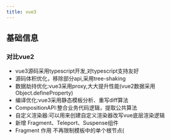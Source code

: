 ```yaml
---
title: vue3
---
```

## 基础信息
### 对比vue2
- vue3源码采用typescript开发,对typescript支持友好
- 源码体积优化，移除部分api,采用tree-shaking
- 数据劫持优化:vue3采用proxy,大大提升性能(vue2数据采用 Object.defineProperty)
- 编译优化:vue3采用静态模板分析、重写diff算法
- CompositionAPI:整合业务代码逻辑，提取公共算法
- 自定义渲染器:可以用来创建自定义渲染器改写vue底层渲染逻辑
- 新增  Fragment、Teleport、Suspense组件
- Fragment 作用 不再限制模板中的单个根节点(<template> 下可以有多个标签)
- Suspens 作用 可在嵌套层级中等待嵌套的异步依赖项目

https://www.bilibili.com/video/BV1qK41137XX?p=3

### Composition API代替 Options API
将data、methods、watch、filter => 以 setup(){} 入口

## 变化
### setup
> setup是一个新的组件选项，做为在组件内使用Composition API的入口  

特点
+ 初始化在porps和beforeCreate之间处理
+ 可以接收porps和context两个参数
+ setup中无this

## 构建响应式数据
### ref(基于 Object.defineProperty) 
> `用于简单值`
+ 接受一个参数并返回一个可改变的响应式ref对象
+ ref对象有一个指向内部值的单一属性value

ref 单个
```javascript
let count = ref(0);
count.value++;
//数据返回
return{
    count
}
//模板
{{count}}
```

```javascript
let state = ref({
    count: 0
});
state.value.count++;
//数据返回
return{
    state
}
//模板
{{state.count}}
```
### reactive(基于Proxy)  
> reactive构建,基于proxy对数据进行深度监听,`用于复杂值`  

```javascript
let state = reactive({
    count:0
});
state.count++ 
//数据返回
return{
    state
}
//模板
{{state.count}}
```


